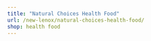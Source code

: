 ```yaml
---
title: "Natural Choices Health Food"
url: /new-lenox/natural-choices-health-food/
shop: health food
---
```

